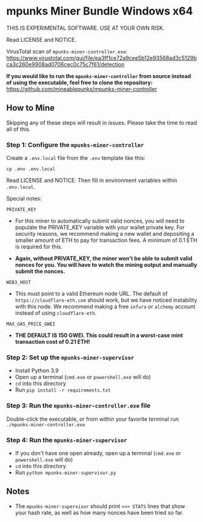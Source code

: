 # mpunks Miner Bundle Windows x64

THIS IS EXPERIMENTAL SOFTWARE. USE AT YOUR OWN RISK.

Read LICENSE and NOTICE.

VirusTotal scan of `mpunks-miner-controller.exe`: https://www.virustotal.com/gui/file/ea3ff1ce72a9cee5b12e93568ad3c5129bca3c260e9908ad0706cec0c75c7f61/detection

**If you would like to run the `mpunks-miner-controller` from source instead of using the executable, feel free to clone the repository:** https://github.com/mineablepunks/mpunks-miner-controller

## How to Mine

Skipping any of these steps will result in issues. Please take the time to read all of this.

### Step 1: Configure the `mpunks-miner-controller`
Create a `.env.local` file from the `.env` template like this:
```
cp .env .env.local
```
Read LICENSE and NOTICE. Then fill in environment variables within `.env.local`.

Special notes:

`PRIVATE_KEY`

- For this miner to automatically submit valid nonces, you will need to populate the PRIVATE_KEY variable with your wallet private key. For security reasons, we recommend making a new wallet and depositing a smaller amount of ETH to pay for transaction fees. A minimum of 0.1 ETH is required for this.

- **Again, without PRIVATE_KEY, the miner won't be able to submit valid nonces for you. You will have to watch the mining output and manually submit the nonces.**

`WEB3_HOST`

- This must point to a valid Ethereum node URL. The default of `https://cloudflare-eth.com` should work, but we have noticed instability with this node. We recommend making a free `infura` or `alchemy` account instead of using `cloudflare-eth`.

`MAX_GAS_PRICE_GWEI`

- **THE DEFAULT IS 150 GWEI. This could result in a worst-case mint transaction cost of 0.21 ETH!**

### Step 2: Set up the `mpunks-miner-supervisor`
- Install Python 3.9
- Open up a terminal (`cmd.exe` or `powershell.exe` will do)
- `cd` into this directory
- Run `pip install -r requirements.txt`

### Step 3: Run the `mpunks-miner-controller.exe` file
Double-click the executable, or from within your favorite terminal run `./mpunks-miner-controller.exe`

### Step 4: Run the `mpunks-miner-supervisor`
- If you don't have one open already, open up a terminal (`cmd.exe` or `powershell.exe` will do)
- `cd` into this directory
- Run `python mpunks-miner-supervisor.py`

## Notes
- The `mpunks-miner-supervisor` should print `>>> STATS` lines that show your hash rate, as well as how many nonces have been tried so far.
